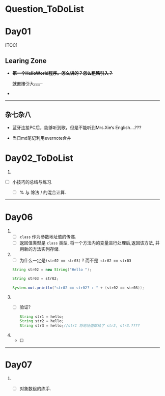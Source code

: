 # Question_ToDoList



# Day01

[TOC]

## Learing Zone

- ~~**第一个HelloWorld程序。怎么讲的？怎么粗略引入？**~~

  ~~就直接引入。。。~~

- 

------

## 杂七杂八

- 蓝牙连接PC后，能够听到歌，但是不能听到Mrs.Xie‘s English....???

- 当日md笔记利用evernote合并

  

# Day02_ToDoList



1.

- [ ] 小技巧的总结与练习.

  - [ ] % 与 除法 / 的混合计算.

  

------

# Day06

1. - [ ] `class` 作为参数地址值的传递.
   - [ ] 返回值类型是 `class` 类型, 将一个方法内的变量进行处理后,返回该方法, 并用新的方法实列存储.

2. - [ ] 为什么一定是`(str02 == str03)` ? 而不是` str02 == str03`

   ```java
   String str02 = new String("Hello ");
   
   String str03 = str02;
         
   System.out.println("str02 == str02? : " + (str02 == str03));
   ```

3. - [ ] 验证?

     ```java
     String str1 = hello;
     String str2 = hello;
     String str3 = hello;//str1 将地址值赋给了 str2, str3.????
     ```

4. - [ ] 

------

# Day07

1. - [ ] 对象数组的练手.

